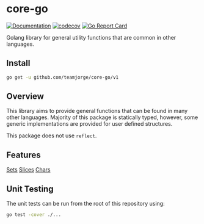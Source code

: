 # core-go

[![Documentation](https://godoc.org/github.com/teamjorge/core-go/v1?status.svg)](https://godoc.org/github.com/teamjorge/core-go/v1) [![codecov](https://codecov.io/gh/teamjorge/core-go/branch/main/graph/badge.svg?token=08QVKSEPXT)](https://codecov.io/gh/teamjorge/core-go) [![Go Report Card](https://goreportcard.com/badge/github.com/teamjorge/core-go/v1)](https://goreportcard.com/report/github.com/teamjorge/core-go/v1)

Golang library for general utility functions that are common in other languages.

## Install

```bash
go get -u github.com/teamjorge/core-go/v1
```

## Overview

This library aims to provide general functions that can be found in many other languages. Majority of this package is statically typed, however, some generic implementations are provided for user defined structures.

This package does not use `reflect`.

## Features

[Sets](./docs/Sets.md)
[Slices](./docs/Slices.md)
[Chars](./docs/Chars.md)

## Unit Testing

The unit tests can be run from the root of this repository using:

```bash
go test -cover ./...
```
